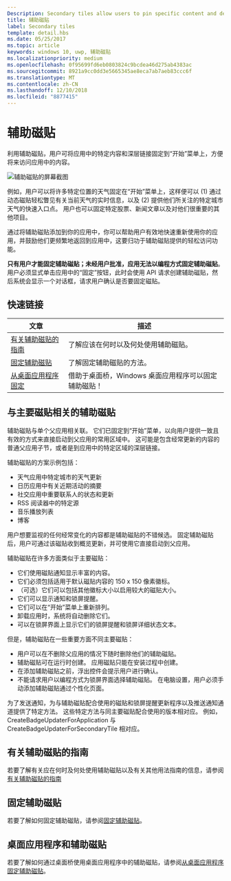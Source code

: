 ```yaml
---
Description: Secondary tiles allow users to pin specific content and deep links from your app onto their Start menu, providing easy future access to the content within your app.
title: 辅助磁贴
label: Secondary tiles
template: detail.hbs
ms.date: 05/25/2017
ms.topic: article
keywords: windows 10, uwp, 辅助磁贴
ms.localizationpriority: medium
ms.openlocfilehash: 0f95699fd6eb0803824c9bcdea46d275ab4383ac
ms.sourcegitcommit: 8921a9cc0dd3e5665345ae8eca7ab7aeb83ccc6f
ms.translationtype: MT
ms.contentlocale: zh-CN
ms.lasthandoff: 12/10/2018
ms.locfileid: "8877415"
---
```

# <a name="secondary-tiles"></a>辅助磁贴


利用辅助磁贴，用户可将应用中的特定内容和深层链接固定到“开始”菜单上，方便将来访问应用中的内容。

![辅助磁贴的屏幕截图](images/secondarytiles.png)

例如，用户可以将许多特定位置的天气固定在“开始”菜单上，这样便可以 (1) 通过动态磁贴轻松瞥见有关当前天气的实时信息，以及 (2) 提供他们所关注的特定城市天气的快速入口点。 用户也可以固定特定股票、新闻文章以及对他们很重要的其他项目。

通过将辅助磁贴添加到你的应用中，你可以帮助用户有效地快速重新使用你的应用，并鼓励他们更频繁地返回到应用中，这要归功于辅助磁贴提供的轻松访问功能。

**只有用户才能固定辅助磁贴；未经用户批准，应用无法以编程方式固定辅助磁贴**。 用户必须显式单击应用中的“固定”按钮，此时会使用 API 请求创建辅助磁贴，然后系统会显示一个对话框，请求用户确认是否要固定磁贴。

## <a name="quick-links"></a>快速链接

| 文章 | 描述 |
| --- | --- |
| [有关辅助磁贴的指南](secondary-tiles-guidance.md) | 了解应该在何时以及何处使用辅助磁贴。 |
| [固定辅助磁贴](secondary-tiles-pinning.md) | 了解固定辅助磁贴的方法。 |
| [从桌面应用程序固定](secondary-tiles-desktop-pinning.md) | 借助于桌面桥，Windows 桌面应用程序可以固定辅助磁贴！ |


## <a name="secondary-tiles-in-relation-to-primary-tiles"></a>与主要磁贴相关的辅助磁贴

辅助磁贴与单个父应用相关联。 它们已固定到“开始”菜单，以向用户提供一致且有效的方式来直接启动到父应用的常用区域中。 这可能是包含经常更新的内容的普通父应用子节，或者是到应用中的特定区域的深层链接。

辅助磁贴的方案示例包括：

* 天气应用中特定城市的天气更新
* 日历应用中有关近期活动的摘要
* 社交应用中重要联系人的状态和更新
* RSS 阅读器中的特定源
* 音乐播放列表
* 博客

用户想要监视的任何经常变化的内容都是辅助磁贴的不错候选。 固定辅助磁贴后，用户可通过该磁贴收到概览更新，并可使用它直接启动到父应用。

辅助磁贴在许多方面类似于主要磁贴：

* 它们使用磁贴通知显示丰富的内容。
* 它们必须包括适用于默认磁贴内容的 150 x 150 像素徽标。
* （可选）它们可以包括其他徽标大小以启用较大的磁贴大小。
* 它们可以显示通知和锁屏提醒。
* 它们可以在“开始”菜单上重新排列。
* 卸载应用时，系统将自动删除它们。
* 可以在锁屏界面上显示它们的锁屏提醒和锁屏详细状态文本。

但是，辅助磁贴在一些重要方面不同主要磁贴：

* 用户可以在不删除父应用的情况下随时删除他们的辅助磁贴。
* 辅助磁贴可在运行时创建。 应用磁贴只能在安装过程中创建。
* 在添加辅助磁贴之前，浮出控件会提示用户进行确认。
* 不能请求用户以编程方式为锁屏界面选择辅助磁贴。 在电脑设置，用户必须手动添加辅助磁贴通过个性化页面。

为了发送通知，为与辅助磁贴配合使用的磁贴和锁屏提醒更新程序以及推送通知通道提供了特定方法。 这些特定方法与同主要磁贴配合使用的版本相对应。 例如，CreateBadgeUpdaterForApplication 与 CreateBadgeUpdaterForSecondaryTile 相对应。


## <a name="guidance-on-secondary-tiles"></a>有关辅助磁贴的指南
若要了解有关应在何时及何处使用辅助磁贴以及有关其他用法指南的信息，请参阅[有关辅助磁贴的指南](secondary-tiles-guidance.md)


## <a name="pinning-secondary-tiles"></a>固定辅助磁贴
若要了解如何固定辅助磁贴，请参阅[固定辅助磁贴](secondary-tiles-pinning.md)。


## <a name="desktop-applications-and-secondary-tiles"></a>桌面应用程序和辅助磁贴
若要了解如何通过桌面桥使用桌面应用程序中的辅助磁贴，请参阅[从桌面应用程序固定辅助磁贴](secondary-tiles-desktop-pinning.md)。
